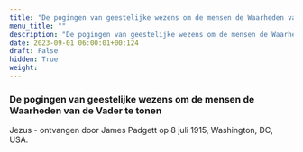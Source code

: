 ```yaml
---
title: "De pogingen van geestelijke wezens om de mensen de Waarheden van de Vader te tonen"
menu_title: ""
description: "De pogingen van geestelijke wezens om de mensen de Waarheden van de Vader te tonen"
date: 2023-09-01 06:00:01+00:124
draft: False
hidden: True
weight:
---
```

### De pogingen van geestelijke wezens om de mensen de Waarheden van de Vader te tonen

Jezus - ontvangen door James Padgett op 8 juli 1915, Washington, DC, USA.

